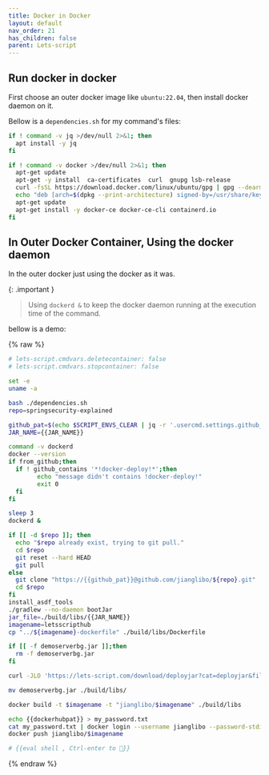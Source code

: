 ```yaml
---
title: Docker in Docker
layout: default
nav_order: 21 
has_children: false
parent: Lets-script
---
```


## Run docker in docker

First choose an outer docker image like `ubuntu:22.04`, then install docker daemon on it.

Bellow is a `dependencies.sh` for my command's files:

```bash
if ! command -v jq >/dev/null 2>&1; then
  apt install -y jq
fi

if ! command -v docker >/dev/null 2>&1; then
  apt-get update
  apt-get -y install  ca-certificates  curl  gnupg lsb-release
  curl -fsSL https://download.docker.com/linux/ubuntu/gpg | gpg --dearmor -o /usr/share/keyrings/docker-archive-keyring.gpg
  echo "deb [arch=$(dpkg --print-architecture) signed-by=/usr/share/keyrings/docker-archive-keyring.gpg] https://download.docker.com/linux/ubuntu $(lsb_release -cs) stable" | tee /etc/apt/sources.list.d/docker.list > /dev/null
  apt-get update
  apt-get install -y docker-ce docker-ce-cli containerd.io
fi
```

## In Outer Docker Container, Using the docker daemon

In the outer docker just using the docker as it was.


 {: .important }
 > Using `dockerd &` to keep the docker daemon running at the execution time of the command.


bellow is a demo:

{% raw %}
```bash
# lets-script.cmdvars.deletecontainer: false
# lets-script.cmdvars.stopcontainer: false

set -e
uname -a

bash ./dependencies.sh
repo=springsecurity-explained

github_pat=$(echo $SCRIPT_ENVS_CLEAR | jq -r '.usercmd.settings.github_pat')
JAR_NAME={{JAR_NAME}}

command -v dockerd
docker --version
if from_github;then
  if ! github_contains '*!docker-deploy!*';then
    	echo "message didn't contains !docker-deploy!"
    	exit 0
  fi
fi

sleep 3
dockerd &

if [[ -d $repo ]]; then
  echo "$repo already exist, trying to git pull."
  cd $repo
  git reset --hard HEAD
  git pull
else
  git clone "https://{{github_pat}}@github.com/jianglibo/${repo}.git"
  cd $repo
fi
install_asdf_tools
./gradlew --no-daemon bootJar
jar_file=./build/libs/{{JAR_NAME}}
imagename=letsscripthub
cp "../${imagename}-dockerfile" ./build/libs/Dockerfile

if [[ -f demoserverbg.jar ]];then
  rm -f demoserverbg.jar
fi

curl -JLO 'https://lets-script.com/download/deployjar?cat=deployjar&file=demoserverbg.jar' 

mv demoserverbg.jar ./build/libs/

docker build -t $imagename -t "jianglibo/$imagename" ./build/libs

echo {{dockerhubpat}} > my_password.txt
cat my_password.txt | docker login --username jianglibo --password-stdin
docker push jianglibo/$imagename

# {{eval shell , Ctrl-enter to 🏃}}
 ```
{% endraw %}
